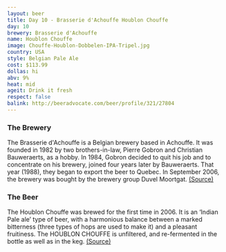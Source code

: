 ```yaml
---
layout: beer
title: Day 10 - Brasserie d'Achouffe Houblon Chouffe
day: 10
brewery: Brasserie d'Achouffe
name: Houblon Chouffe
image: Chouffe-Houblon-Dobbelen-IPA-Tripel.jpg
country: USA
style: Belgian Pale Ale
cost: $113.99
dollas: hi
abv: 9%
heat: mid
ageit: Drink it fresh
respect: false
balink: http://beeradvocate.com/beer/profile/321/27804
---
```



### The Brewery

The Brasserie d'Achouffe is a Belgian brewery based in Achouffe. It was founded in 1982 by two brothers-in-law, Pierre Gobron and Christian Bauweraerts, as a hobby. In 1984, Gobron decided to quit his job and to concentrate on his brewery, joined four years later by Bauweraerts. That year (1988), they began to export the beer to Quebec. In September 2006, the brewery was bought by the brewery group Duvel Moortgat. [(Source)](http://en.wikipedia.org/wiki/Brasserie_d'Achouffe)

### The Beer

The Houblon Chouffe was brewed for the first time in 2006.  It is an ‘Indian Pale ale’ type of beer, with a harmonious balance between a marked bitterness (three types of hops are used to make it) and a pleasant fruitiness.  The HOUBLON CHOUFFE is unfiltered, and re-fermented in the bottle as well as in the keg. [(Source)](http://www.achouffe.be/en/nos-bieres/nos-produits/)
